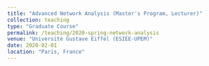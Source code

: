 ```yaml
---
title: "Advanced Network Analysis (Master's Program, Lecturer)"
collection: teaching
type: "Graduate Course"
permalink: /teaching/2020-spring-network-analysis
venue: "Université Gustave Eiffel (ESIEE-UPEM)"
date: 2020-02-01
location: "Paris, France"
---
```

<!--
  * a
  * b
  * c
  * d
-->